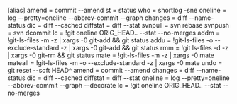 
[alias]
    amend = commit --amend
    st = status
    who = shortlog -sne
    oneline = log --pretty=oneline --abbrev-commit --graph
    changes = diff --name-status
    dic = diff --cached
    diffstat = diff --stat
    svnpull = svn rebase
    svnpush = svn dcommit
    lc = !git oneline ORIG_HEAD.. --stat --no-merges
    addm = !git-ls-files -m -z | xargs -0 git-add && git status
    addu = !git-ls-files -o --exclude-standard -z | xargs -0 git-add && git status
    rmm = !git ls-files -d -z | xargs -0 git-rm && git status
    mate = !git-ls-files -m -z | xargs -0 mate
    mateall = !git-ls-files -m -o --exclude-standard -z | xargs -0 mate
    undo = git reset --soft HEAD^
    amend = commit --amend
    changes = diff --name-status
    dic = diff --cached
    diffstat = diff --stat
    oneline = log --pretty=oneline --abbrev-commit --graph --decorate
    lc = !git oneline ORIG_HEAD.. --stat --no-merges
